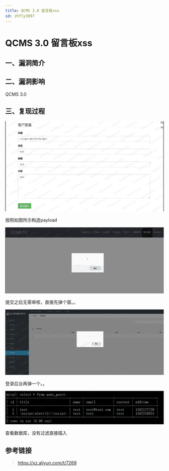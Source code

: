 ```yaml
---
title: QCMS 3.0 留言板xss
id: zhfly3097
---
```


# QCMS 3.0 留言板xss

## 一、漏洞简介

## 二、漏洞影响

QCMS 3.0

## 三、复现过程

![image](../img/f96e3f01a048466bb2a08a57bc4092a0.png)

按照如图所示构造payload

![image](../img/af52186fc6f6775cedc86e9f2ab840ce.png)

提交之后无需审核，直接先弹个窗。。

![image](../img/933dc61cb360e475483c00e6a2190ac2.png)

登录后台再弹一个。。

![image](../img/382d8f58a75722214d194980b570e4e0.png)

查看数据库，没有过滤直接插入

## 参考链接

> https://xz.aliyun.com/t/7269